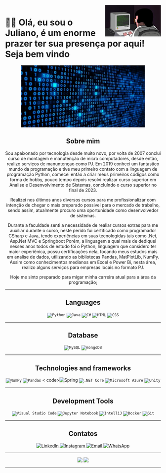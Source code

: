 
  
 <img src = "baner.webp" width = "180px" align = "right">


# 👋🏻 Olá, eu sou o Juliano, é um enorme prazer ter sua presença por aqui! Seja bem vindo

<div align ="center">

<img src = "binario estatico.webp" height = "200" width ="400" >

## Sobre mim

Sou apaixonado por tecnologia desde muito novo, por volta de 2007 conclui curso de montagem e manutenção de micro computadores, desde então, realizo serviços de manuntençao como PJ.
Em 2019 conheci um fantastico mundo da programação e tive meu primeiro contato com a linguagem de programação Python, comecei então a criar meus primeiros códigos como forma de hobby, pouco tempo depois
resolvi realizar curso superior em Analise e Desenvolvimento de Sistemas, concluíndo o curso superior no final de 2023.

Realizei nos últimos anos diversos cursos para me profissionalizar com intenção de chegar o mais preparado possivel para o mercado de trabalho, sendo assim, atualmente procuro uma oportunidade como desenvolvedor de sistemas.

Durante a faculdade senti a necessidade de realiar cursos extras para me auxiliar durante o curso, neste perído fui certificado como programador CSharp e Java, tendo experiências em suas tecnologidas tais como .Net, Asp.Net MVC e Springboot
Porém, a linguagem a qual mais de dediquei nesses anos todos de estudo foi o Python, linguagem que considero ter maior experiênica, possu certificações nela, focando meus estudos mais em analise de dados, utilizando as bibliotecas Pandas, MatPlotLib, NumPy. Assim como conhecimentos medianos em Excel e Power Bi, nesta área, realizo alguns serviços para empresas locais no formato PJ.

Hoje me sinto preparado para migar minha carreira atual para a área da programação;

---

   ## Languages

<div align="center">
	<code><img width="50" src="https://user-images.githubusercontent.com/25181517/183423507-c056a6f9-1ba8-4312-a350-19bcbc5a8697.png" alt="Python" title="Python"/></code>
	<code><img width="50" src="https://user-images.githubusercontent.com/25181517/117201156-9a724800-adec-11eb-9a9d-3cd0f67da4bc.png" alt="Java" title="Java"/></code>
	<code><img width="50" src="https://user-images.githubusercontent.com/25181517/121405384-444d7300-c95d-11eb-959f-913020d3bf90.png" alt="C#" title="C#"/></code>  
	<code><img width="50" src="https://user-images.githubusercontent.com/25181517/192158954-f88b5814-d510-4564-b285-dff7d6400dad.png" alt="HTML" title="HTML"/></code>
	<code><img width="50" src="https://user-images.githubusercontent.com/25181517/183898674-75a4a1b1-f960-4ea9-abcb-637170a00a75.png" alt="CSS" title="CSS"/></code>
  <div>
    
  ---
    
   ## Database
   
  <div align="center">
	<code><img width="50" src="https://user-images.githubusercontent.com/25181517/183896128-ec99105a-ec1a-4d85-b08b-1aa1620b2046.png" alt="MySQL" title="MySQL"/></code>
    <code><img width="50" src="https://user-images.githubusercontent.com/25181517/182884177-d48a8579-2cd0-447a-b9a6-ffc7cb02560e.png" alt="mongoDB" title="mongoDB"/></code>
  <div/>
    
---

  ## Technologies and frameworks
  <div align="center">
	<code><img width="50" src="https://github.com/marwin1991/profile-technology-icons/assets/76012086/4ec200c2-acdf-4c42-b419-cd49cba3d09f" alt="NumPy" title="NumPy"/></code>
	<code><img width="50" src="https://github.com/marwin1991/profile-technology-icons/assets/76012086/24b02d77-2f28-43c7-b5d6-e15e3395851b" alt="Pandas" title="Pandas"/></code>
	<
code><img width="50" src="https://user-images.githubusercontent.com/25181517/117201470-f6d56780-adec-11eb-8f7c-e70e376cfd07.png" alt="Spring" title="Spring"/></
code>
	<code><img width="50" src="https://user-images.githubusercontent.com/25181517/121405754-b4f48f80-c95d-11eb-8893-fc325bde617f.png" alt=".NET Core" title=".NET Core"/></code>
	<code><img width="50" src="https://user-images.githubusercontent.com/25181517/183911544-95ad6ba7-09bf-4040-ac44-0adafedb9616.png" alt="Microsoft Azure" title="Microsoft Azure"/></code>
	<code><img width="50" src="https://user-images.githubusercontent.com/25181517/193427941-9437dbbe-376f-40dc-9573-0ef5c02a26a7.png" alt="Unity" title="Unity"/></code>

  
---

 ## Development Tools
<div align="center">
	<code><img width="50" src="https://user-images.githubusercontent.com/25181517/192108891-d86b6220-e232-423a-bf5f-90903e6887c3.png" alt="Visual Studio Code" title="Visual Studio Code"/></code>
	<code><img width="50" src="https://user-images.githubusercontent.com/25181517/183914128-3fc88b4a-4ac1-40e6-9443-9a30182379b7.png" alt="Jupyter Notebook" title="Jupyter Notebook"/></code>
	<code><img width="50" src="https://user-images.githubusercontent.com/25181517/192108890-200809d1-439c-4e23-90d3-b090cf9a4eea.png" alt="IntelliJ" title="IntelliJ"/></code>
  	<code><img width="50" src="https://user-images.githubusercontent.com/25181517/117207330-263ba280-adf4-11eb-9b97-0ac5b40bc3be.png" alt="Docker" title="Docker"/></code>
	<code><img width="50" src="https://user-images.githubusercontent.com/25181517/192108372-f71d70ac-7ae6-4c0d-8395-51d8870c2ef0.png" alt="Git" title="Git"/></code>



---
## Contatos

<p align="center">
  <a href="https://www.linkedin.com/in/julianomarthins/">
    <img width="180" src="https://img.shields.io/badge/-LinkedIn-blue?style=flat-square&logo=LinkedIn&logoColor=white" alt="LinkedIn">
  </a>
	
  <a href="https://www.instagram.com/julianomarthins82/">
    <img width="203" src="https://img.shields.io/badge/-Instagram-pink?style=flat-square&logo=Instagram&logoColor=white" alt="Instagram">
  </a>
  
  <a href="mailto:julianopoamartins@gmail.com">
    <img width="140" src="https://img.shields.io/badge/-Email-red?style=flat-square&logo=Gmail&logoColor=white" alt="Email">
  </a>
  
  <a href="https://wa.me/5551996440559">
    <img width="195" src="https://img.shields.io/badge/-WhatsApp-green?style=flat-square&logo=WhatsApp&logoColor=white" alt="WhatsApp">
  </a>
</p>


</div>

 ---
<div align = "center">
		
<img width="400em" src="https://github-readme-stats.vercel.app/api/top-langs/?username=JulianoMarthins&show_icons=true&theme=radical&count_private=true&"/>


	
<img height = "300em" src="https://github-readme-stats.vercel.app/api?username=julianomarthins&show_icons=true&show_icons=true&theme=radical&count_private=true" />

<div/>


---
